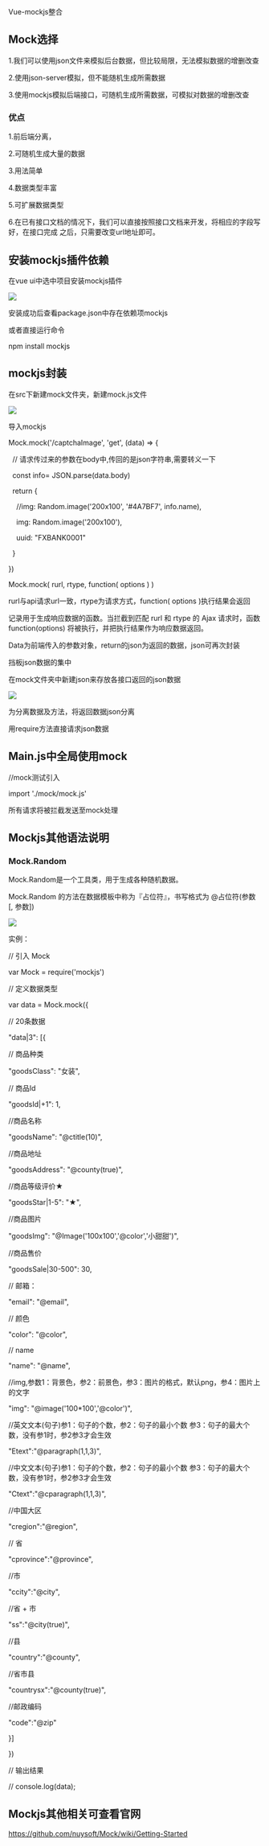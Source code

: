 Vue-mockjs整合

Mock选择
--------

1.我们可以使用json文件来模拟后台数据，但比较局限，无法模拟数据的增删改查

2.使用json-server模拟，但不能随机生成所需数据

3.使用mockjs模拟后端接口，可随机生成所需数据，可模拟对数据的增删改查

### 优点

1.前后端分离，

2.可随机生成大量的数据

3.用法简单

4.数据类型丰富

5.可扩展数据类型

6.在已有接口文档的情况下，我们可以直接按照接口文档来开发，将相应的字段写好，在接口完成
之后，只需要改变url地址即可。

安装mockjs插件依赖
------------------

在vue ui中选中项目安装mockjs插件

![](media/5f1f9e58ea0a9f9f24889e340da2ffff.png)

安装成功后查看package.json中存在依赖项mockjs

或者直接运行命令

npm install mockjs

mockjs封装
----------

在src下新建mock文件夹，新建mock.js文件

![](media/22c99d819c2e16a35db86f2250122c4d.png)

导入mockjs

Mock.mock('/captchaImage', 'get', (data) =\> {

  // 请求传过来的参数在body中,传回的是json字符串,需要转义一下

  const info= JSON.parse(data.body)

  return {

    //img: Random.image('200x100', '\#4A7BF7', info.name),

    img: Random.image('200x100'),

    uuid: "FXBANK0001"

  }

})

Mock.mock( rurl, rtype, function( options ) )

rurl与api请求url一致，rtype为请求方式，function( options )执行结果会返回

记录用于生成响应数据的函数。当拦截到匹配 rurl 和 rtype 的 Ajax 请求时，函数
function(options) 将被执行，并把执行结果作为响应数据返回。

Data为前端传入的参数对象，return的json为返回的数据，json可再次封装

挡板json数据的集中

在mock文件夹中新建json来存放各接口返回的json数据

![](media/c405ca8f4fa978211341bc3395436224.png)

为分离数据及方法，将返回数据json分离

用require方法直接请求json数据

Main.js中全局使用mock
---------------------

//mock测试引入

import './mock/mock.js'

所有请求将被拦截发送至mock处理

Mockjs其他语法说明
------------------

### **Mock.Random**

Mock.Random是一个工具类，用于生成各种随机数据。

Mock.Random 的方法在数据模板中称为『占位符』，书写格式为 \@占位符(参数 [, 参数])

![](media/6a350e6dbe62b937dcc04d507221d492.png)

实例：

// 引入 Mock

var Mock = require('mockjs')

// 定义数据类型

var data = Mock.mock({

// 20条数据

"data\|3": [{

// 商品种类

"goodsClass": "女装",

// 商品Id

"goodsId\|+1": 1,

//商品名称

"goodsName": "\@ctitle(10)",

//商品地址

"goodsAddress": "\@county(true)",

//商品等级评价★

"goodsStar\|1-5": "★",

//商品图片

"goodsImg": "\@Image('100x100','\@color','小甜甜')",

//商品售价

"goodsSale\|30-500": 30,

// 邮箱：

"email": "\@email",

// 颜色

"color": "\@color",

// name

"name": "\@name",

//img,参数1：背景色，参2：前景色，参3：图片的格式，默认png，参4：图片上的文字

"img": "\@image('100\*100','\@color')",

//英文文本(句子)参1：句子的个数，参2：句子的最小个数
参3：句子的最大个数，没有参1时，参2参3才会生效

"Etext":"\@paragraph(1,1,3)",

//中文文本(句子)参1：句子的个数，参2：句子的最小个数
参3：句子的最大个数，没有参1时，参2参3才会生效

"Ctext":"\@cparagraph(1,1,3)",

//中国大区

"cregion":"\@region",

// 省

"cprovince":"\@province",

//市

"ccity":"\@city",

//省 + 市

"ss":"\@city(true)",

//县

"country":"\@county",

//省市县

"countrysx":"\@county(true)",

//邮政编码

"code":"\@zip"

}]

})

// 输出结果

// console.log(data);

Mockjs其他相关可查看官网
------------------------

<https://github.com/nuysoft/Mock/wiki/Getting-Started>
